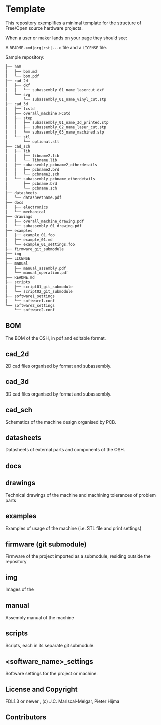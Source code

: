 # Template

This repository exemplifies a minimal template for the structure of Free/Open
source hardware projects.

When a user or maker lands on your page they should see:

A `README.<md|org|rst|...>` file and a `LICENSE` file.

Sample repository:

```sh
├── bom
│   ├── bom.md
│   └── bom.pdf
├── cad_2d
│   ├── dxf
│   │   └── subassembly_01_name_lasercut.dxf
│   └── svg
│       └── subassembly_01_name_vinyl_cut.stp
├── cad_3d
│   ├── fcstd
│   ├── overall_machine.FCStd
│   ├── step
│   │   ├── subassembly_01_name_3d_printed.stp
│   │   ├── subassembly_02_name_laser_cut.stp
│   │   └── subassembly_03_name_machined.stp
│   └── stl
│       └── optional.stl
├── cad_sch
│   ├── lib
│   │   ├── libname2.lib
│   │   └── libname.lib
│   ├── subassembly_pcbname2_otherdetails
│   │   ├── pcbname2.brd
│   │   └── pcbname2.sch
│   └── subassembly_pcbname_otherdetails
│       ├── pcbname.brd
│       └── pcbname.sch
├── datasheets
│   └── datasheetname.pdf
├── docs
│   ├── electronics
│   └── mechanical
├── drawings
│   ├── overall_machine_drawing.pdf
│   └── subassembly_01_drawing.pdf
├── examples
│   ├── example_01.foo
│   ├── example_01.md
│   └── example_01_settings.foo
├── firmware_git_submodule
├── img
├── LICENSE
├── manual
│   ├── manual_assembly.pdf
│   └── manual_operation.pdf
├── README.md
├── scripts
│   ├── script01_git_submodule
│   └── script02_git_submodule
├── software1_settings
│   └── software1.conf
└── software2_settings
    └── software2.conf
```

## BOM

The BOM of the OSH, in pdf and editable format.

## cad_2d

2D cad files organised by format and subassembly.
## cad_3d

3D cad files organised by format and subassembly.

## cad_sch

Schematics of the machine design organised by PCB.

## datasheets

Datasheets of external parts and components of the OSH.

## docs

## drawings

Technical drawings of the machine and machining tolerances of problem parts

## examples

Examples of usage of the machine (i.e. STL file and print settings)

## firmware (git submodule)

Firmware of the project imported as a submodule, residing outside the repository

## img

Images of the

## manual

Assembly manual of the machine

## scripts

Scripts, each in its separate git submodule.

## <software_name>_settings

Software settings for the project or machine.

## License and Copyright

FDL1.3 or newer , (c) J.C. Mariscal-Melgar, Pieter Hijma

## Contributors
